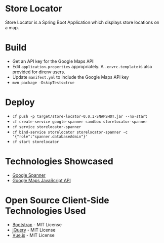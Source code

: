 # Store Locator

Store Locator is a Spring Boot Application which displays store locations on a map.

# Build
* Get an API key for the Google Maps API
* Edit `application.properties` appropriately. A `.envrc.template` is also provided for direnv users.
* Update `manifest.yml` to include the Google Maps API key
* `mvn package -DskipTests=true`

# Deploy
* `cf push -p target/store-locator-0.0.1-SNAPSHOT.jar --no-start`
* `cf create-service google-spanner sandbox storelocator-spanner`
* `cf service storelocator-spanner`
* `cf bind-service storelocator storelocator-spanner -c '{"role":"spanner.databaseAdmin"}'`
* `cf start storelocator`
 
# Technologies Showcased
* [Google Spanner](https://cloud.google.com/spanner/)
* [Google Maps JavaScript API](https://developers.google.com/maps/documentation/javascript/tutorial)

# Open Source Client-Side Technologies Used
* [Bootstrap](https://getbootstrap.com/) - MIT License
* [jQuery](https://jquery.com/) - MIT License
* [Vue.js](https://vuejs.org/) - MIT License
